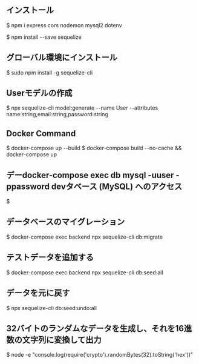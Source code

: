 ## インストール
$ npm i express cors nodemon mysql2 dotenv

$ npm install --save sequelize

## グローバル環境にインストール

$ sudo npm install -g sequelize-cli

## Userモデルの作成

$ npx sequelize-cli model:generate --name User --attributes name:string,email:string,password:string

## Docker Command
$ docker-compose up --build
$ docker-compose build --no-cache && docker-compose up

## デーdocker-compose exec db mysql -uuser -ppassword devタベース (MySQL) へのアクセス
$ 

## データベースのマイグレーション
$ docker-compose exec backend npx sequelize-cli db:migrate

## テストデータを追加する
$ docker-compose exec backend npx sequelize-cli db:seed:all

## データを元に戻す
$ npx sequelize-cli db:seed:undo:all

## 32バイトのランダムなデータを生成し、それを16進数の文字列に変換して出力
$ node -e "console.log(require('crypto').randomBytes(32).toString('hex'))"